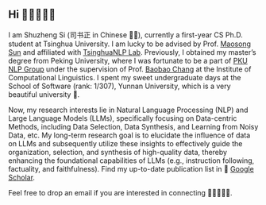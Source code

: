 ## Hi  🧑🏻‍💻👋🏻

I am Shuzheng Si (司书正 in Chinese ✍🏻), currently a first-year CS Ph.D. student at Tsinghua University. I am lucky to be advised by Prof. [Maosong Sun](https://scholar.google.com/citations?hl=en&user=zIgT0HMAAAAJ&view_op=list_works) and affiliated with [TsinghuaNLP Lab](https://nlp.csai.tsinghua.edu.cn/). Previously, I obtained my master’s degree from Peking University, where I was fortunate to be a part of [PKU NLP Group](https://pkunlp-icler.github.io/) under the supervision of Prof. [Baobao Chang](https://scholar.google.com.au/citations?user=LaKNyhQAAAAJ&hl=en) at the Institute of Computational Linguistics. I spent my sweet undergraduate days at the School of Software (rank: 1/307), Yunnan University, which is a very beautiful university 🍂.


Now, my research interests lie in Natural Language Processing (NLP) and Large Language Models (LLMs), specifically focusing on Data-centric Methods, including Data Selection, Data Synthesis, and Learning from Noisy Data, etc. My long-term research goal is to elucidate the influence of data on LLMs and subsequently utilize these insights to effectively guide the organization, selection, and synthesis of high-quality data, thereby enhancing the foundational capabilities of LLMs (e.g., instruction following, factuality, and faithfulness). Find my up-to-date publication list in 🔗 [Google Scholar](https://scholar.google.com.hk/citations?user=zO2XyZUAAAAJ). 

Feel free to drop an email if you are interested in connecting 🧑🏻‍🤝‍🧑🏻. 
